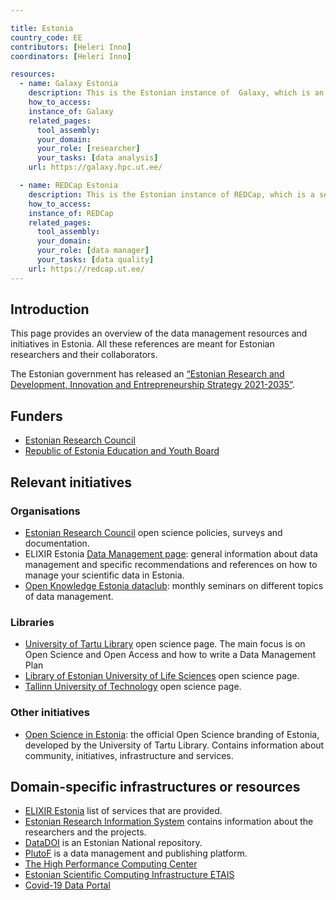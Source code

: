 ```yaml
---

title: Estonia
country_code: EE
contributors: [Heleri Inno]
coordinators: [Heleri Inno]

resources:
  - name: Galaxy Estonia
    description: This is the Estonian instance of  Galaxy, which is an open source, web-based platform for data intensive biomedical research.
    how_to_access:
    instance_of: Galaxy
    related_pages:
      tool_assembly:
      your_domain:
      your_role: [researcher]
      your_tasks: [data analysis]
    url: https://galaxy.hpc.ut.ee/

  - name: REDCap Estonia
    description: This is the Estonian instance of REDCap, which is a secure web platform for building and managing online databases and surveys. 
    how_to_access:
    instance_of: REDCap
    related_pages:
      tool_assembly:
      your_domain:
      your_role: [data manager]
      your_tasks: [data quality]
    url: https://redcap.ut.ee/
---
```


## Introduction

This page provides an overview of the data management resources and initiatives in Estonia. All these references are meant for Estonian researchers and their collaborators. 

The Estonian government has released an [“Estonian Research and Development, Innovation and Entrepreneurship Strategy 2021-2035”](https://www.hm.ee/sites/default/files/taie_arengukava_kinnitatud_15.07.2021_211109a_en_final.pdf). 

## Funders

* [Estonian Research Council](https://www.etag.ee/en/)
* [Republic of Estonia Education and Youth Board](https://harno.ee/en)

## Relevant initiatives
<!--- Ethical and legal regulations in the country, committees etc; we mostly don't have these, we will add different organisations dealing with data management in Estonia --->

### Organisations
* [Estonian Research Council](https://www.etag.ee/en/activities/horizontal-topics/open-science/) open science policies, surveys and documentation. 
* ELIXIR Estonia [Data Management page](https://elixir.ut.ee/datamanagement): general information about data management and specific recommendations and references on how to manage your scientific data in Estonia. 
* [Open Knowledge Estonia dataclub](https://okee.ee/andmeklubi/): monthly seminars on different topics of data management. 

### Libraries
* [University of Tartu Library](https://utlib.ut.ee/en/open-science) open science page. The main focus is on Open Science and Open Access and how to write a Data Management Plan
* [Library of Estonian University of Life Sciences](https://library.emu.ee/en/research/open-science/) open science page.
* [Tallinn University of Technology](https://taltech.ee/en/library/open-science) open science page.

### Other initiatives
* [Open Science in Estonia](https://www.avatudteadus.ee/en/home/): the official Open Science branding of Estonia, developed by the University of Tartu Library. Contains information about community, initiatives, infrastructure and services.

## Domain-specific infrastructures or resources

* [ELIXIR Estonia](https://elixir.ut.ee/services) list of services that are provided. 
* [Estonian Research Information System](https://www.etis.ee/Portal/News/Index/?IsLandingPage=true&lang=ENG#) contains information about the researchers and the projects. 
* [DataDOI](https://datadoi.ee/) is an Estonian National repository. 
* [PlutoF](https://plutof.ut.ee/) is a data management and publishing platform. 
* [The High Performance Computing Center](https://hpc.ut.ee/en/home/)
* [Estonian Scientific Computing Infrastructure ETAIS](https://etais.ee/)
* [Covid-19 Data Portal](https://covid19dataportal.ee/en/about/)
